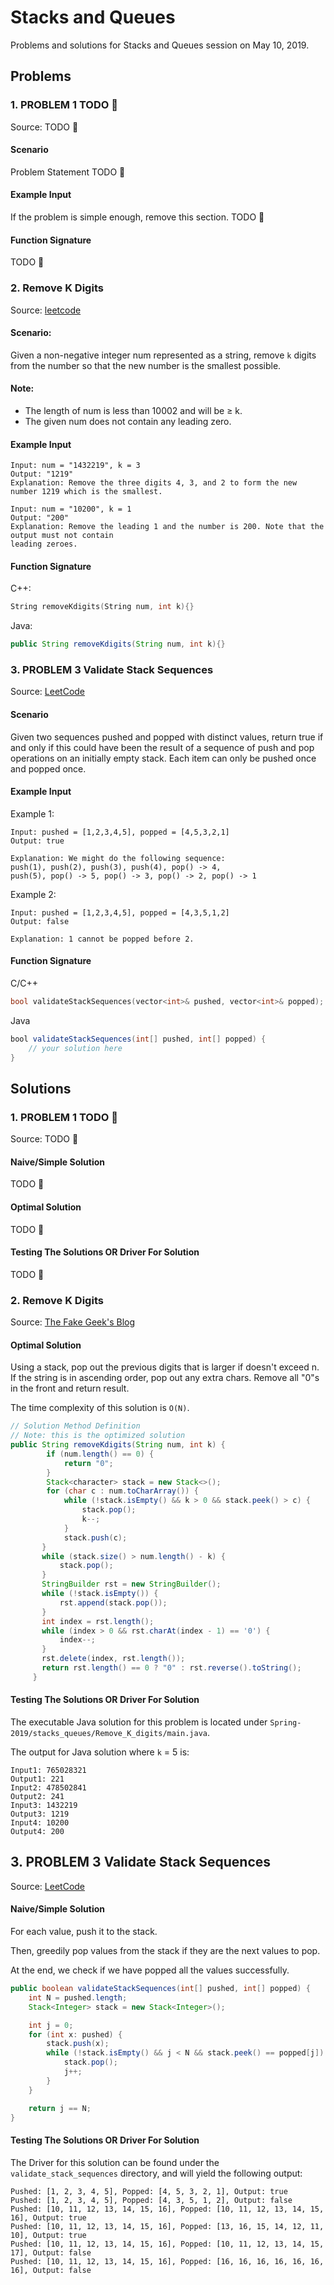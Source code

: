 # Stacks and Queues

Problems and solutions for Stacks and Queues session on May 10, 2019.

## Problems

### 1. PROBLEM 1 TODO :bug:

Source: TODO :bug:

#### Scenario

Problem Statement TODO :bug:

#### Example Input

If the problem is simple enough, remove this section. TODO :bug:

#### Function Signature

TODO :bug:

### 2.  Remove K Digits

Source: [leetcode](https://leetcode.com/problems/remove-k-digits/)

#### Scenario:

Given a non-negative integer num represented as a string, remove `k` digits from the number so that the new number is the smallest possible.

#### Note:

* The length of num is less than 10002 and will be ≥ k.
* The given num does not contain any leading zero.

#### Example Input

```
Input: num = "1432219", k = 3
Output: "1219"
Explanation: Remove the three digits 4, 3, and 2 to form the new number 1219 which is the smallest.

Input: num = "10200", k = 1
Output: "200"
Explanation: Remove the leading 1 and the number is 200. Note that the output must not contain
leading zeroes.
```

#### Function Signature

C++:

```c++
String removeKdigits(String num, int k){}
```

Java:

```java
public String removeKdigits(String num, int k){}
```

### 3. PROBLEM 3 Validate Stack Sequences

Source: [LeetCode](https://leetcode.com/problems/validate-stack-sequences/)

#### Scenario

Given two sequences pushed and popped with distinct values, return true if and only if this could have been the result of a sequence of push and pop operations on an initially empty stack. Each item can only be pushed once and popped once.

#### Example Input

Example 1:
```
Input: pushed = [1,2,3,4,5], popped = [4,5,3,2,1]
Output: true

Explanation: We might do the following sequence:
push(1), push(2), push(3), push(4), pop() -> 4,
push(5), pop() -> 5, pop() -> 3, pop() -> 2, pop() -> 1
```
Example 2:
```
Input: pushed = [1,2,3,4,5], popped = [4,3,5,1,2]
Output: false

Explanation: 1 cannot be popped before 2.
```
#### Function Signature

C/C++
```c++
bool validateStackSequences(vector<int>& pushed, vector<int>& popped);
```

Java
```java
bool validateStackSequences(int[] pushed, int[] popped) {
    // your solution here
}
```

## Solutions

### 1. PROBLEM 1 TODO :bug:

Source: TODO :bug:

#### Naive/Simple Solution

TODO :bug:

#### Optimal Solution

TODO :bug:

#### Testing The Solutions OR Driver For Solution

TODO :bug:

### 2. Remove K Digits

Source: [The Fake Geek's Blog](http://shirleyisnotageek.blogspot.com/2016/10/remove-k-digits.html)

#### Optimal Solution

Using a stack, pop out the previous digits that is larger if doesn't exceed n. If the string is in ascending order, pop out any extra chars. Remove all "0"s in the front and return result.

The time complexity of this solution is `O(N)`.

```java
// Solution Method Definition
// Note: this is the optimized solution
public String removeKdigits(String num, int k) {
        if (num.length() == 0) {
            return "0";
        }
        Stack<character> stack = new Stack<>();
        for (char c : num.toCharArray()) {
            while (!stack.isEmpty() && k > 0 && stack.peek() > c) {
                stack.pop();
                k--;
            }
            stack.push(c);
       }
       while (stack.size() > num.length() - k) {
           stack.pop();
       }
       StringBuilder rst = new StringBuilder();
       while (!stack.isEmpty()) {
           rst.append(stack.pop());
       }
       int index = rst.length();
       while (index > 0 && rst.charAt(index - 1) == '0') {
           index--;
       }
       rst.delete(index, rst.length());
       return rst.length() == 0 ? "0" : rst.reverse().toString();
     }
```

#### Testing The Solutions OR Driver For Solution

The executable Java solution for this problem is located under `Spring-2019/stacks_queues/Remove_K_digits/main.java`.

The output for Java solution where `k` = 5 is:

```console
Input1: 765028321
Output1: 221
Input2: 478502841
Output2: 241
Input3: 1432219
Output3: 1219
Input4: 10200
Output4: 200
```

## 3. PROBLEM 3 Validate Stack Sequences

Source: [LeetCode](https://leetcode.com/problems/validate-stack-sequences/)

#### Naive/Simple Solution 

For each value, push it to the stack.

Then, greedily pop values from the stack if they are the next values to pop.

At the end, we check if we have popped all the values successfully.

```java
public boolean validateStackSequences(int[] pushed, int[] popped) {
    int N = pushed.length;
    Stack<Integer> stack = new Stack<Integer>();

    int j = 0;
    for (int x: pushed) {
        stack.push(x);
        while (!stack.isEmpty() && j < N && stack.peek() == popped[j]) {
            stack.pop();
            j++;
        }
    }

    return j == N;
}
```

#### Testing The Solutions OR Driver For Solution

The Driver for this solution can be found under the `validate_stack_sequences` directory, and will yield the following output:

```
Pushed: [1, 2, 3, 4, 5], Popped: [4, 5, 3, 2, 1], Output: true
Pushed: [1, 2, 3, 4, 5], Popped: [4, 3, 5, 1, 2], Output: false
Pushed: [10, 11, 12, 13, 14, 15, 16], Popped: [10, 11, 12, 13, 14, 15, 16], Output: true
Pushed: [10, 11, 12, 13, 14, 15, 16], Popped: [13, 16, 15, 14, 12, 11, 10], Output: true
Pushed: [10, 11, 12, 13, 14, 15, 16], Popped: [10, 11, 12, 13, 14, 15, 17], Output: false
Pushed: [10, 11, 12, 13, 14, 15, 16], Popped: [16, 16, 16, 16, 16, 16, 16], Output: false
```

